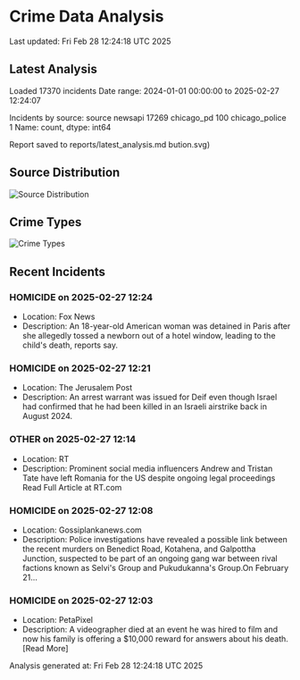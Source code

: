 # Crime Data Analysis
Last updated: Fri Feb 28 12:24:18 UTC 2025

## Latest Analysis

Loaded 17370 incidents
Date range: 2024-01-01 00:00:00 to 2025-02-27 12:24:07

Incidents by source:
source
newsapi           17269
chicago_pd          100
chicago_police        1
Name: count, dtype: int64

Report saved to reports/latest_analysis.md
bution.svg)

## Source Distribution
![Source Distribution](images/source_distribution.svg)

## Crime Types
![Crime Types](images/crime_types.svg)

## Recent Incidents

### HOMICIDE on 2025-02-27 12:24
- Location: Fox News
- Description: An 18-year-old American woman was detained in Paris after she allegedly tossed a newborn out of a hotel window, leading to the child's death, reports say.


### HOMICIDE on 2025-02-27 12:21
- Location: The Jerusalem Post
- Description: An arrest warrant was issued for Deif even though Israel had confirmed that he had been killed in an Israeli airstrike back in August 2024.


### OTHER on 2025-02-27 12:14
- Location: RT
- Description: Prominent social media influencers Andrew and Tristan Tate have left Romania for the US despite ongoing legal proceedings Read Full Article at RT.com


### HOMICIDE on 2025-02-27 12:08
- Location: Gossiplankanews.com
- Description: Police investigations have revealed a possible link between the recent murders on Benedict Road, Kotahena, and Galpottha Junction, suspected to be part of an ongoing gang war between rival factions known as Selvi's Group and Pukudukanna's Group.On February 21…


### HOMICIDE on 2025-02-27 12:03
- Location: PetaPixel
- Description: A videographer died at an event he was hired to film and now his family is offering a $10,000 reward for answers about his death.
[Read More]

Analysis generated at: Fri Feb 28 12:24:18 UTC 2025
